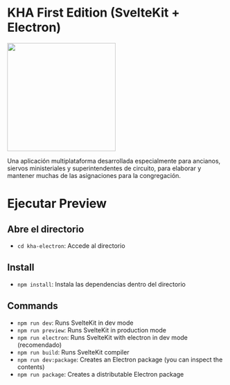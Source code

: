 # KHA First Edition (SvelteKit + Electron)

<img src="https://user-images.githubusercontent.com/104039397/229170217-7e28c87c-e84b-4429-a57f-fb69a503fb84.png" width="250">

  Una aplicación multiplataforma desarrollada especialmente para ancianos, siervos ministeriales y superintendentes de circuito, para elaborar y mantener muchas de las asignaciones para la congregación.

# Ejecutar Preview
## Abre el directorio
- `cd kha-electron`: Accede al directorio

## Install
- `npm install`: Instala las dependencias dentro del directorio

## Commands
- `npm run dev`: Runs SvelteKit in dev mode
- `npm run preview`: Runs SvelteKit in production mode
- `npm run electron`: Runs SvelteKit with electron in dev mode (recomendado)
- `npm run build`: Runs SvelteKit compiler
- `npm run dev:package`: Creates an Electron package (you can inspect the contents)
- `npm run package`: Creates a distributable Electron package
